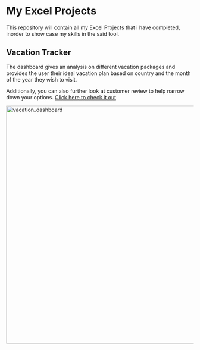 # My Excel Projects
This repository will contain all my Excel Projects that i have completed, inorder to show case my skills in the said tool.  
## Vacation Tracker  
The dashboard gives an analysis on different vacation packages and provides the user their ideal vacation plan based on country and the month of the year they wish to visit.  
  
  Additionally, you can also further look at customer review to help narrow down your options. [Click here to check it out](Project_1_Vacation_Dashboard)  
    
<img width="1345" height="640" alt="vacation_dashboard" src="https://github.com/user-attachments/assets/26bb7c0f-2071-4af1-a085-776ba7f12142" />






